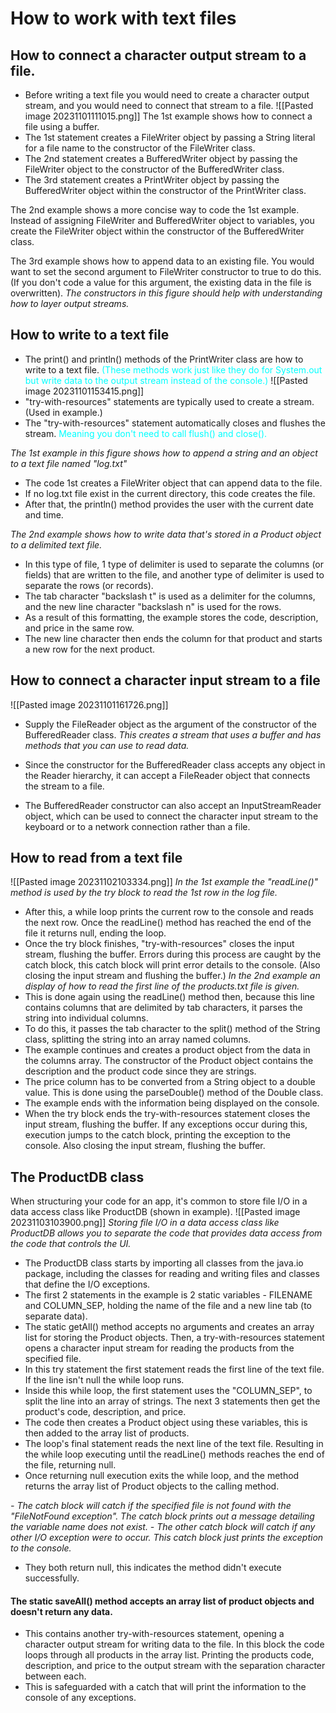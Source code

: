 # How to work with text files
## How to connect a character output stream to a file. 
- Before writing a text file you would need to create a character output stream, and you would need to connect that stream to a file. 
![[Pasted image 20231101111015.png]]
The 1st example shows how to connect a file using a buffer. 
- The 1st statement creates a FileWriter object by passing a String literal for a file name to the constructor of the FileWriter class. 
- The 2nd statement creates a BufferedWriter object by passing the FileWriter object to the constructor of the BufferedWriter class.
- The 3rd statement creates a PrintWriter object by passing the BufferedWriter object within the constructor of the PrintWriter class. 

The 2nd example shows a more concise way to code the 1st example. Instead of assigning FileWriter and BufferedWriter object to variables, you create the FileWriter object within the constructor of the BufferedWriter class. 

The 3rd example shows how to append data to an existing file. You would want to set the second argument to FileWriter constructor to true to do this. (If you don't code a value for this argument, the existing data in the file is overwritten). 
*The constructors in this figure should help with understanding how to layer output streams.*

## How to write to a text file
- The print() and println() methods of the PrintWriter class are how to write to a text file. 
<span style="color:#00FFFF">(These methods work just like they do for System.out but write data to the output stream instead of the console.)</span>
![[Pasted image 20231101153415.png]]
- "try-with-resources" statements are typically used to create a stream. (Used in example.)
- The "try-with-resources" statement automatically closes and flushes the stream. <span style="color:#00FFFF">Meaning you don't need to call flush() and close().</span>

*The 1st example in this figure shows how to append a string and an object to a text file named "log.txt"*
- The code 1st creates a FileWriter object that can append data to the file. 
- If no log.txt file exist in the current directory, this code creates the file. 
- After that, the println() method provides the user with the current date and time. 

*The 2nd example shows how to write data that's stored in a Product object to a delimited text file.*
- In this type of file, 1 type of delimiter is used to separate the columns (or fields) that are written to the file, and another type of delimiter is used to separate the rows (or records). 
- The tab character "backslash t" is used as a delimiter for the columns, and the new line character "backslash n" is used for the rows. 
- As a result of this formatting, the example stores the code, description, and price in the same row. 
- The new line character then ends the column for that product and starts a new row for the next product.

## How to connect a character input stream to a file
![[Pasted image 20231101161726.png]]
- Supply the FileReader object as the argument of the constructor of the BufferedReader class. 
*This creates a stream that uses a buffer and has methods that you can use to read data.*

- Since the constructor for the BufferedReader class accepts any object in the Reader hierarchy, it can accept a FileReader object that connects the stream to a file. 
- The BufferedReader constructor can also accept an InputStreamReader object, which can be used to connect the character input stream to the keyboard or to a network connection rather than a file. 

## How to read from a text file
![[Pasted image 20231102103334.png]]
*In the 1st example the "readLine()" method is used by the try block to read the 1st row in the log file.*
- After this, a while loop prints the current row to the console and reads the next row. Once the readLine() method has reached the end of the file it returns null, ending the loop.
- Once the try block finishes, "try-with-resources" closes the input stream, flushing the buffer. Errors during this process are caught by the catch block, this catch block will print error details to the console. (Also closing the input stream and flushing the buffer.)
*In the 2nd example an display of how to read the first line of the products.txt file is given.*
- This is done again using the readLine() method then, because this line contains columns that are delimited by tab characters, it parses the string into individual columns. 
- To do this, it passes the tab character to the split() method of the String class, splitting the string into an array named columns.
- The example continues and creates a product object from the data in the columns array. The constructor of the Product object contains the description and the product code since they are strings. 
- The price column has to be converted from a String object to a double value. This is done using the parseDouble() method of the Double class. 
- The example ends with the information being displayed on the console. 
- When the try block ends the try-with-resources statement closes the input stream, flushing the buffer. If any exceptions occur during this, execution jumps to the catch block, printing the exception to the console. Also closing the input stream, flushing the buffer. 

## The ProductDB class
When structuring your code for an app, it's common to store file I/O in a data access class like ProductDB (shown in example).
![[Pasted image 20231103103900.png]]
*Storing file I/O in a data access class like ProductDB allows you to separate the code that provides data access from the code that controls the UI.*
- The ProductDB class starts by importing all classes from the java.io package, including the classes for reading and writing files and classes that define the I/O exceptions.
- The first 2 statements in the example is 2 static variables - FILENAME and COLUMN_SEP, holding the name of the file and a new line tab (to separate data). 
- The static getAll() method accepts no arguments and creates an array list for storing the Product objects. Then, a try-with-resources statement opens a character input stream for reading the products from the specified file. 
- In this try statement the first statement reads the first line of the text file. If the line isn't null the while loop runs.
- Inside this while loop, the first statement uses the "COLUMN_SEP", to split the line into an array of strings. The next 3 statements then get the product's code, description, and price. 
- The code then creates a Product object using these variables, this is then added to the array list of products. 
- The loop's final statement reads the next line of the text file. Resulting in the while loop executing until the readLine() methods reaches the end of the file, returning null. 
- Once returning null execution exits the while loop, and the method returns the array list of Product objects to the calling method.

*- The catch block will catch if  the specified file is not found with the "FileNotFound exception". The catch block prints out a message detailing the variable name does not exist.*
*- The other catch block will catch if any other I/O exception were to occur. This catch block just prints the exception to the console.*
- They both return null, this indicates the method didn't execute successfully.

#### The static saveAll() method accepts an array list of product objects and doesn't return any data. 
- This contains another try-with-resources statement, opening a character output stream for writing data to the file. In this block the code loops through all products in the array list. Printing the products code, description, and price to the output stream with the separation character between each. 
- This is safeguarded with a catch that will print the information to the console of any exceptions. 
